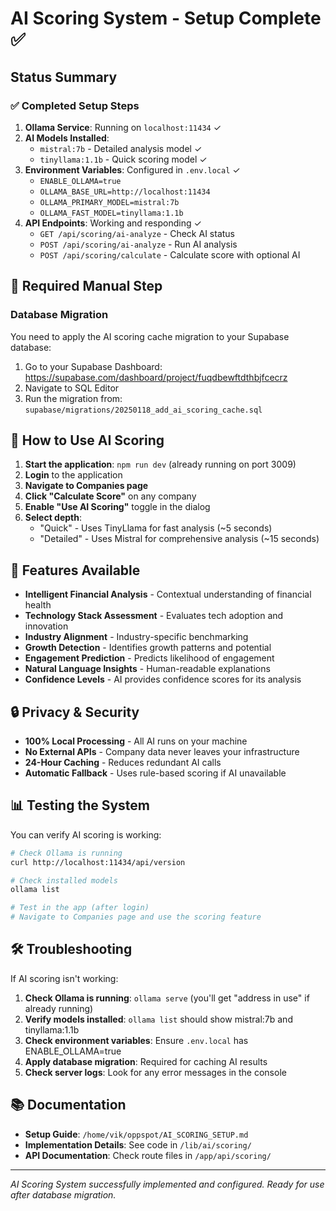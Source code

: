# AI Scoring System - Setup Complete ✅

## Status Summary

### ✅ Completed Setup Steps

1. **Ollama Service**: Running on `localhost:11434` ✓
2. **AI Models Installed**:
   - `mistral:7b` - Detailed analysis model ✓
   - `tinyllama:1.1b` - Quick scoring model ✓
3. **Environment Variables**: Configured in `.env.local` ✓
   - `ENABLE_OLLAMA=true`
   - `OLLAMA_BASE_URL=http://localhost:11434`
   - `OLLAMA_PRIMARY_MODEL=mistral:7b`
   - `OLLAMA_FAST_MODEL=tinyllama:1.1b`
4. **API Endpoints**: Working and responding ✓
   - `GET /api/scoring/ai-analyze` - Check AI status
   - `POST /api/scoring/ai-analyze` - Run AI analysis
   - `POST /api/scoring/calculate` - Calculate score with optional AI

## 🔄 Required Manual Step

### Database Migration
You need to apply the AI scoring cache migration to your Supabase database:

1. Go to your Supabase Dashboard: https://supabase.com/dashboard/project/fuqdbewftdthbjfcecrz
2. Navigate to SQL Editor
3. Run the migration from: `supabase/migrations/20250118_add_ai_scoring_cache.sql`

## 🚀 How to Use AI Scoring

1. **Start the application**: `npm run dev` (already running on port 3009)
2. **Login** to the application
3. **Navigate to Companies page**
4. **Click "Calculate Score"** on any company
5. **Enable "Use AI Scoring"** toggle in the dialog
6. **Select depth**:
   - "Quick" - Uses TinyLlama for fast analysis (~5 seconds)
   - "Detailed" - Uses Mistral for comprehensive analysis (~15 seconds)

## 🎯 Features Available

- **Intelligent Financial Analysis** - Contextual understanding of financial health
- **Technology Stack Assessment** - Evaluates tech adoption and innovation
- **Industry Alignment** - Industry-specific benchmarking
- **Growth Detection** - Identifies growth patterns and potential
- **Engagement Prediction** - Predicts likelihood of engagement
- **Natural Language Insights** - Human-readable explanations
- **Confidence Levels** - AI provides confidence scores for its analysis

## 🔒 Privacy & Security

- **100% Local Processing** - All AI runs on your machine
- **No External APIs** - Company data never leaves your infrastructure
- **24-Hour Caching** - Reduces redundant AI calls
- **Automatic Fallback** - Uses rule-based scoring if AI unavailable

## 📊 Testing the System

You can verify AI scoring is working:

```bash
# Check Ollama is running
curl http://localhost:11434/api/version

# Check installed models
ollama list

# Test in the app (after login)
# Navigate to Companies page and use the scoring feature
```

## 🛠️ Troubleshooting

If AI scoring isn't working:

1. **Check Ollama is running**: `ollama serve` (you'll get "address in use" if already running)
2. **Verify models installed**: `ollama list` should show mistral:7b and tinyllama:1.1b
3. **Check environment variables**: Ensure `.env.local` has ENABLE_OLLAMA=true
4. **Apply database migration**: Required for caching AI results
5. **Check server logs**: Look for any error messages in the console

## 📚 Documentation

- **Setup Guide**: `/home/vik/oppspot/AI_SCORING_SETUP.md`
- **Implementation Details**: See code in `/lib/ai/scoring/`
- **API Documentation**: Check route files in `/app/api/scoring/`

---

*AI Scoring System successfully implemented and configured. Ready for use after database migration.*